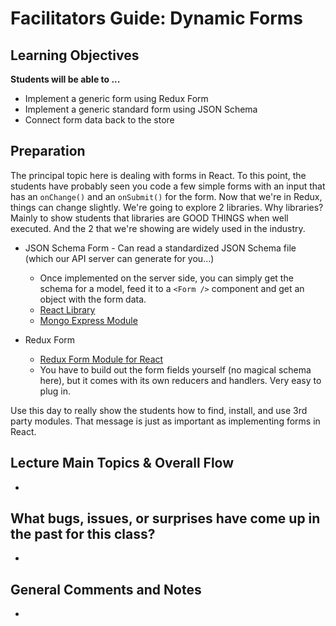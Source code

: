 # Facilitators Guide: Dynamic Forms

## Learning Objectives

**Students will be able to ...**
* Implement a generic form using Redux Form
* Implement a generic standard form using JSON Schema
* Connect form data back to the store

## Preparation
The principal topic here is dealing with forms in React. To this point, the students have probably seen you code a few simple forms with an input that has an `onChange()` and an `onSubmit()` for the form.  Now that we're in Redux, things can change slightly.  We're going to explore 2 libraries.  Why libraries? Mainly to show students that libraries are GOOD THINGS when well executed.  And the 2 that we're showing are widely used in the industry.

* JSON Schema Form - Can read a standardized JSON Schema file (which our API server can generate for you...)
  * Once implemented on the server side, you can simply get the schema for a model, feed it to a `<Form />` component and get an object with the form data.
  * [React Library](https://github.com/mozilla-services/react-jsonschema-form)
  * [Mongo Express Module](https://www.npmjs.com/package/mongoose-schema-jsonschema)

* Redux Form
  * [Redux Form Module for React](https://redux-form.com)
  * You have to build out the form fields yourself (no magical schema here), but it comes with its own reducers and handlers. Very easy to plug in.

Use this day to really show the students how to find, install, and use 3rd party modules. That message is just as important as implementing forms in React.

## Lecture Main Topics & Overall Flow
* 

## What bugs, issues, or surprises have come up in the past for this class?
*

## General Comments and Notes
*
